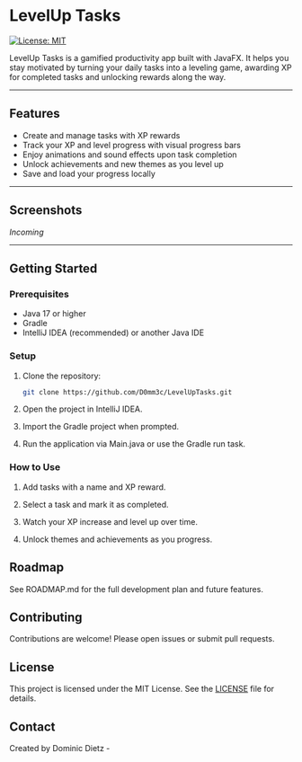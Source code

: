 # LevelUp Tasks
[![License: MIT](https://img.shields.io/badge/License-MIT-yellow.svg)](https://opensource.org/licenses/MIT)

LevelUp Tasks is a gamified productivity app built with JavaFX. It helps you stay motivated by turning your daily tasks into a leveling game, awarding XP for completed tasks and unlocking rewards along the way.

---

## Features

- Create and manage tasks with XP rewards  
- Track your XP and level progress with visual progress bars  
- Enjoy animations and sound effects upon task completion  
- Unlock achievements and new themes as you level up  
- Save and load your progress locally  

---

## Screenshots

*Incoming*

---

## Getting Started

### Prerequisites

- Java 17 or higher  
- Gradle  
- IntelliJ IDEA (recommended) or another Java IDE  

### Setup

1. Clone the repository:  
   ```bash
   git clone https://github.com/D0mm3c/LevelUpTasks.git

2. Open the project in IntelliJ IDEA.

3. Import the Gradle project when prompted.

4. Run the application via Main.java or use the Gradle run task.

### How to Use

1. Add tasks with a name and XP reward.

2. Select a task and mark it as completed.

3. Watch your XP increase and level up over time.

4. Unlock themes and achievements as you progress.

## Roadmap
See ROADMAP.md for the full development plan and future features.

## Contributing
Contributions are welcome! Please open issues or submit pull requests.

## License
This project is licensed under the MIT License. See the [LICENSE](./LICENSE) file for details.

## Contact
Created by Dominic Dietz - 